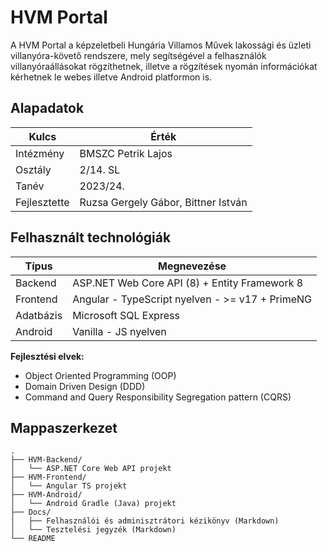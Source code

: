 # HVM Portal

A HVM Portal a képzeletbeli Hungária Villamos Művek lakossági és üzleti villanyóra-követő rendszere, mely segítségével a felhasználók villanyóraállásokat rögzíthetnek, illetve a rögzítések nyomán információkat kérhetnek le webes illetve Android platformon is.

## Alapadatok

| Kulcs         | Érték                                 |
| --------      | -------                               |
| Intézmény     | BMSZC Petrik Lajos                    |
| Osztály       | 2/14. SL                              |
| Tanév         | 2023/24.                              |
| Fejlesztette  | Ruzsa Gergely Gábor, Bittner István   |

## Felhasznált technológiák

| Típus         | Megnevezése                                       |
| --------      | -------                                           |
| Backend       | ASP.NET Web Core API (8) + Entity Framework 8     |
| Frontend      | Angular - TypeScript nyelven - >= v17 + PrimeNG   |
| Adatbázis     | Microsoft SQL Express                             |
| Android       | Vanilla - JS nyelven                              |

**Fejlesztési elvek:**

- Object Oriented Programming (OOP)
- Domain Driven Design (DDD)
- Command and Query Responsibility Segregation pattern (CQRS)

## Mappaszerkezet

```plain
.
├── HVM-Backend/
│   └── ASP.NET Core Web API projekt
├── HVM-Frontend/
│   └── Angular TS projekt
├── HVM-Android/
│   └── Android Gradle (Java) projekt
├── Docs/
│   ├── Felhasználói és adminisztrátori kézikönyv (Markdown)
│   └── Tesztelési jegyzék (Markdown)
└── README
```
